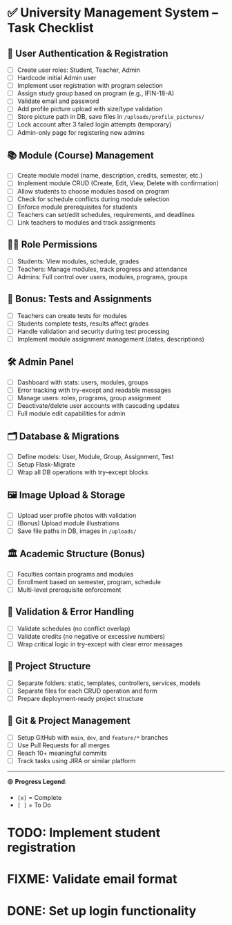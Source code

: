 # ✅ University Management System – Task Checklist

## 🔐 User Authentication & Registration
- [ ] Create user roles: Student, Teacher, Admin
- [ ] Hardcode initial Admin user
- [ ] Implement user registration with program selection
- [ ] Assign study group based on program (e.g., IFIN-18-A)
- [ ] Validate email and password
- [ ] Add profile picture upload with size/type validation
- [ ] Store picture path in DB, save files in `/uploads/profile_pictures/`
- [ ] Lock account after 3 failed login attempts (temporary)
- [ ] Admin-only page for registering new admins

## 📚 Module (Course) Management
- [ ] Create module model (name, description, credits, semester, etc.)
- [ ] Implement module CRUD (Create, Edit, View, Delete with confirmation)
- [ ] Allow students to choose modules based on program
- [ ] Check for schedule conflicts during module selection
- [ ] Enforce module prerequisites for students
- [ ] Teachers can set/edit schedules, requirements, and deadlines
- [ ] Link teachers to modules and track assignments

## 👩‍🏫 Role Permissions
- [ ] Students: View modules, schedule, grades
- [ ] Teachers: Manage modules, track progress and attendance
- [ ] Admins: Full control over users, modules, programs, groups

## 🧪 Bonus: Tests and Assignments
- [ ] Teachers can create tests for modules
- [ ] Students complete tests, results affect grades
- [ ] Handle validation and security during test processing
- [ ] Implement module assignment management (dates, descriptions)

## 🛠 Admin Panel
- [ ] Dashboard with stats: users, modules, groups
- [ ] Error tracking with try-except and readable messages
- [ ] Manage users: roles, programs, group assignment
- [ ] Deactivate/delete user accounts with cascading updates
- [ ] Full module edit capabilities for admin

## 🗂 Database & Migrations
- [ ] Define models: User, Module, Group, Assignment, Test
- [ ] Setup Flask-Migrate
- [ ] Wrap all DB operations with try-except blocks

## 🖼 Image Upload & Storage
- [ ] Upload user profile photos with validation
- [ ] (Bonus) Upload module illustrations
- [ ] Save file paths in DB, images in `/uploads/`

## 🏛 Academic Structure (Bonus)
- [ ] Faculties contain programs and modules
- [ ] Enrollment based on semester, program, schedule
- [ ] Multi-level prerequisite enforcement

## 🧪 Validation & Error Handling
- [ ] Validate schedules (no conflict overlap)
- [ ] Validate credits (no negative or excessive numbers)
- [ ] Wrap critical logic in try-except with clear error messages

## 🧱 Project Structure
- [ ] Separate folders: static, templates, controllers, services, models
- [ ] Separate files for each CRUD operation and form
- [ ] Prepare deployment-ready project structure

## 🔀 Git & Project Management
- [ ] Setup GitHub with `main`, `dev`, and `feature/*` branches
- [ ] Use Pull Requests for all merges
- [ ] Reach 10+ meaningful commits
- [ ] Track tasks using JIRA or similar platform

---

🟢 **Progress Legend**:
- `[x]` = Complete
- `[ ]` = To Do


# TODO: Implement student registration
# FIXME: Validate email format
# DONE: Set up login functionality